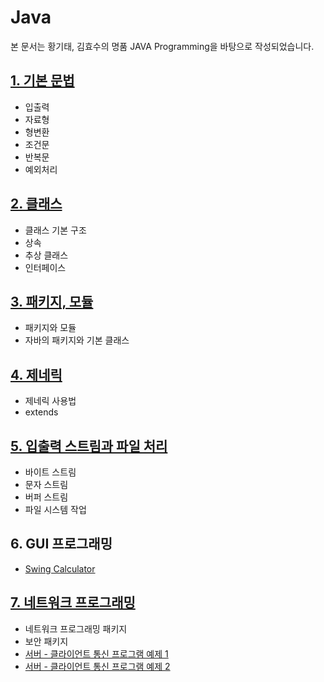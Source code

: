 
# Java

본 문서는 황기태, 김효수의 명품 JAVA Programming을 바탕으로 작성되었습니다.

## [1. 기본 문법](https://startedourmission.github.io/java-%EA%B8%B0%EB%B3%B8-%EB%AC%B8%EB%B2%95.html)
- 입출력
- 자료형
- 형변환
- 조건문
- 반복문
- 예외처리

## [2. 클래스](https://startedourmission.github.io/java-class.html)
- 클래스 기본 구조
- 상속
- 추상 클래스
- 인터페이스

## [3. 패키지, 모듈](https://startedourmission.github.io/%ED%8C%A8%ED%82%A4%EC%A7%80-%EB%AA%A8%EB%93%88.html)
- 패키지와 모듈
- 자바의 패키지와 기본 클래스

## [4. 제네릭](https://startedourmission.github.io/generic.html)
- 제네릭 사용법
- extends

## [5. 입출력 스트림과 파일 처리](https://startedourmission.github.io/java-%EC%9E%85%EC%B6%9C%EB%A0%A5-%EC%8A%A4%ED%8A%B8%EB%A6%BC%EA%B3%BC-%ED%8C%8C%EC%9D%BC-%EC%B2%98%EB%A6%AC.html)
- 바이트 스트림
- 문자 스트림
- 버퍼 스트림
- 파일 시스템 작업

## 6. GUI 프로그래밍
- [Swing Calculator](https://startedourmission.github.io/java-swing-calculator.html)

## [7. 네트워크 프로그래밍](https://startedourmission.github.io/java-network-programming.html)
- 네트워크 프로그래밍 패키지
- 보안 패키지
- [서버 - 클라이언트 통신 프로그램 예제 1](https://startedourmission.github.io/java-serverclient-ex-1.html)
- [서버 - 클라이언트 통신 프로그램 예제 2](https://startedourmission.github.io/java-serverclient-ex-1.html)
